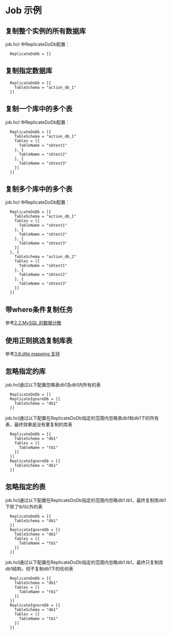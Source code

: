 # Job 示例

## 复制整个实例的所有数据库
job.hcl 中ReplicateDoDb配置：
```
  ReplicateDoDb = []
```

## 复制指定数据库
```
  ReplicateDoDb = [{
    TableSchema = "action_db_1"
  }]
```

## 复制一个库中的多个表
job.hcl 中ReplicateDoDb配置：
```
  ReplicateDoDb = [{
    TableSchema = "action_db_1"
    Tables = [{
      TableName = "sbtest1"
    }, {
      TableName = "sbtest2"
    }, {
      TableName = "sbtest3"
    }]
  }]
```

## 复制多个库中的多个表
job.hcl 中ReplicateDoDb配置：
```
  ReplicateDoDb = [{
    TableSchema = "action_db_1"
    Tables = [{
      TableName = "sbtest1"
    }, {
      TableName = "sbtest2"
    }, {
      TableName = "sbtest3"
    }]
  }, {
    TableSchema = "action_db_2"
    Tables = [{
      TableName = "sbtest1"
    }, {
      TableName = "sbtest2"
    }, {
      TableName = "sbtest3"
    }]
  }]
```

## 带where条件复制任务
参考[2.2.MySQL 的数据分散](../2/2.2_mysql_replication_1_n.md)

## 使用正则挑选复制库表
参考[3.8.dtle mapping 支持](../3/3.8_dtle_mapping.md)

## 忽略指定的库
job.hcl通过以下配置忽略表db1及db1内所有的表
```
  ReplicateDoDb = []
  ReplicateIgnoreDb = [{
    TableSchema = "db1"
  }]
```
job.hcl通过以下配置在ReplicateDoDb指定的范围内忽略表db1和db1下的所有表，最终效果是没有要复制的库表
```
  ReplicateDoDb = [{
    TableSchema = "db1"
    Tables = [{
      TableName = "tb1"
    }]
  }]
  ReplicateIgnoreDb = [{
    TableSchema = "db1"
  }]  
```
## 忽略指定的表
job.hcl通过以下配置在ReplicateDoDb指定的范围内忽略db1.tb1，最终复制库db1下除了tb1以外的表
```
  ReplicateDoDb = [{
    TableSchema = "db1"
  }]
  ReplicateIgnoreDb = [{
    TableSchema = "db1"
    Tables = [{
      TableName = "tb1"
    }]
  }]
```
job.hcl通过以下配置在ReplicateDoDb指定的范围内忽略db1.tb1，最终只复制库db1结构，但不复制db1下的任何表
```
  ReplicateDoDb = [{
    TableSchema = "db1"
    Tables = [{
      TableName = "tb1"
    }]
  }]
  ReplicateIgnoreDb = [{
    TableSchema = "db1"
    Tables = [{
      TableName = "tb1"
    }]
  }]
```